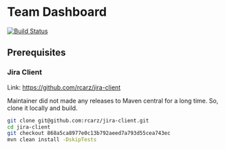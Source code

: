 # Team Dashboard

[![Build Status](https://travis-ci.org/FylmTM/team-dashboard.svg?branch=master)](https://travis-ci.org/FylmTM/team-dashboard)

## Prerequisites

### Jira Client

Link: https://github.com/rcarz/jira-client

Maintainer did not made any releases to Maven central for a long time.
So, clone it locally and build.

```bash
git clone git@github.com:rcarz/jira-client.git
cd jira-client
git checkout 868a5ca8977e0c13b792aeed7a793d55cea743ec
mvn clean install -DskipTests
```
